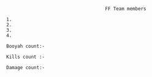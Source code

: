                                                 FF Team members
            
            1.  
            2.
            3.
            4.
            
            Booyah count:-
            
            Kills count :-
            
            Damage count:-
            
            
